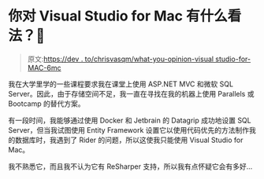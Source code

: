 # 你对 Visual Studio for Mac 有什么看法？🤔

> 原文:[https://dev . to/chrisvasqm/what-you-opinion-visual studio-for-MAC-6mc](https://dev.to/chrisvasqm/what-is-your-opinion-about-visual-studio-for-mac--6mc)

我在大学里学的一些课程要求我在课堂上使用 ASP.NET MVC 和微软 SQL Server。因此，由于存储空间不足，我一直在寻找在我的机器上使用 Parallels 或 Bootcamp 的替代方案。

有一段时间，我能够通过使用 Docker 和 Jetbrain 的 Datagrip 成功地设置 SQL Server，但当我试图使用 Entity Framework 设置它以使用代码优先的方法制作我的数据库时，我遇到了 Rider 的问题，所以这使我只能使用 Visual Studio for Mac。

我不熟悉它，而且我不认为它有 ReSharper 支持，所以我有点怀疑它会有多好...